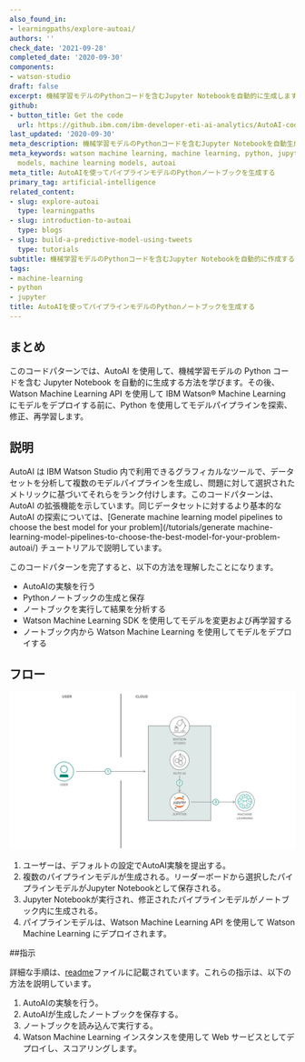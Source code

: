 ```yaml
---
also_found_in:
- learningpaths/explore-autoai/
authors: ''
check_date: '2021-09-28'
completed_date: '2020-09-30'
components:
- watson-studio
draft: false
excerpt: 機械学習モデルのPythonコードを含むJupyter Notebookを自動的に生成します。
github:
- button_title: Get the code
  url: https://github.ibm.com/ibm-developer-eti-ai-analytics/AutoAI-code-generation
last_updated: '2020-09-30'
meta_description: 機械学習モデルのPythonコードを含むJupyter Notebookを自動生成します。
meta_keywords: watson machine learning, machine learning, python, jupyter notebook,
  models, machine learning models, autoai
meta_title: AutoAIを使ってパイプラインモデルのPythonノートブックを生成する
primary_tag: artificial-intelligence
related_content:
- slug: explore-autoai
  type: learningpaths
- slug: introduction-to-autoai
  type: blogs
- slug: build-a-predictive-model-using-tweets
  type: tutorials
subtitle: 機械学習モデルのPythonコードを含むJupyter Notebookを自動的に作成する
tags:
- machine-learning
- python
- jupyter
title: AutoAIを使ってパイプラインモデルのPythonノートブックを生成する
---
```


## まとめ

このコードパターンでは、AutoAI を使用して、機械学習モデルの Python コードを含む Jupyter Notebook を自動的に生成する方法を学びます。その後、Watson Machine Learning API を使用して IBM Watson&reg; Machine Learning にモデルをデプロイする前に、Python を使用してモデルパイプラインを探索、修正、再学習します。

## 説明

AutoAI は IBM Watson Studio 内で利用できるグラフィカルなツールで、データセットを分析して複数のモデルパイプラインを生成し、問題に対して選択されたメトリックに基づいてそれらをランク付けします。このコードパターンは、AutoAI の拡張機能を示しています。同じデータセットに対するより基本的な AutoAI の探索については、[Generate machine learning model pipelines to choose the best model for your problem](/tutorials/generate machine-learning-model-pipelines-to-choose-the-best-model-for-your-problem-autoai/) チュートリアルで説明しています。

このコードパターンを完了すると、以下の方法を理解したことになります。

* AutoAIの実験を行う
* Pythonノートブックの生成と保存
* ノートブックを実行して結果を分析する
* Watson Machine Learning SDK を使用してモデルを変更および再学習する
* ノートブック内から Watson Machine Learning を使用してモデルをデプロイする

## フロー

![フロー](images/autoai-code-generation-flow.png)

1. ユーザーは、デフォルトの設定でAutoAI実験を提出する。
1. 複数のパイプラインモデルが生成される。リーダーボードから選択したパイプラインモデルがJupyter Notebookとして保存される。
1. Jupyter Notebookが実行され、修正されたパイプラインモデルがノートブック内に生成される。
1. パイプラインモデルは、Watson Machine Learning API を使用して Watson Machine Learning にデプロイされます。

##指示

詳細な手順は、[readme](https://github.com/IBM/AutoAI-code-generation/blob/master/README.md)ファイルに記載されています。これらの指示は、以下の方法を説明しています。

1. AutoAIの実験を行う。
1. AutoAIが生成したノートブックを保存する。
1. ノートブックを読み込んで実行する。
1. Watson Machine Learning インスタンスを使用して Web サービスとしてデプロイし、スコアリングします。